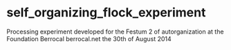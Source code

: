 self_organizing_flock_experiment
================================

Processing experiment developed for the Festum 2 of autorganization at the Foundation Berrocal berrocal.net the 30th of August 2014

